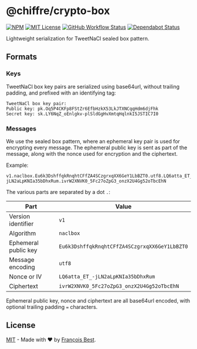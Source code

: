 # @chiffre/crypto-box

[![NPM](https://img.shields.io/npm/v/@chiffre/crypto-box?color=red)](https://www.npmjs.com/package/@chiffre/crypto-box)
[![MIT License](https://img.shields.io/github/license/chiffre-io/crypto-box.svg?color=blue)](https://github.com/chiffre-io/crypto-box/blob/master/LICENSE)
[![GitHub Workflow Status](https://img.shields.io/github/workflow/status/chiffre-io/crypto-box/ci)](https://github.com/chiffre-io/crypto-box/actions)
[![Dependabot Status](https://api.dependabot.com/badges/status?host=github&repo=chiffre-io/crypto-box)](https://dependabot.com)

Lightweight serialization for TweetNaCl sealed box pattern.

## Formats

### Keys

TweetNaCl box key pairs are serialized using base64url, without trailing padding,
and prefixed with an identifying tag:

```
TweetNaCl box key pair:
Public key: pk.Oq5P4CKFp8FStZr6EfbHzkX53LkJTXNCqqHdm6djFhk
Secret key: sk.LY6NqZ_oEnlgkv-plSldGgHvXmtqHqlnkI5JSTIC7I0
```

### Messages

We use the sealed box pattern, where an ephemeral key pair is used for
encrypting every message. The ephemeral public key is sent as part of the
message, along with the nonce used for encryption and the ciphertext.

Example:

```
v1.naclbox.Eu6k3DshffqkRnqhtCFfZA4SCzgrxqXX6GeY1LbBZT0.utf8.LQ6atta_ET_-jLN2aLpKNIa35bDhxRum.ivrW2XNVK0_5Fc27oZpG3_onzX2U4Gg52oTbcEhN
```

The various parts are separated by a dot `.`:

| Part                 | Value                                         |
| -------------------- | --------------------------------------------- |
| Version identifier   | `v1`                                          |
| Algorithm            | `naclbox`                                     |
| Ephemeral public key | `Eu6k3DshffqkRnqhtCFfZA4SCzgrxqXX6GeY1LbBZT0` |
| Message encoding     | `utf8`                                        |
| Nonce or IV          | `LQ6atta_ET_-jLN2aLpKNIa35bDhxRum`            |
| Ciphertext           | `ivrW2XNVK0_5Fc27oZpG3_onzX2U4Gg52oTbcEhN`    |

Ephemeral public key, nonce and ciphertext are all base64url encoded,
with optional trailing padding `=` characters.

## License

[MIT](https://github.com/chiffre-io/crypto-box/blob/master/LICENSE) - Made with ❤️ by [François Best](https://francoisbest.com).
